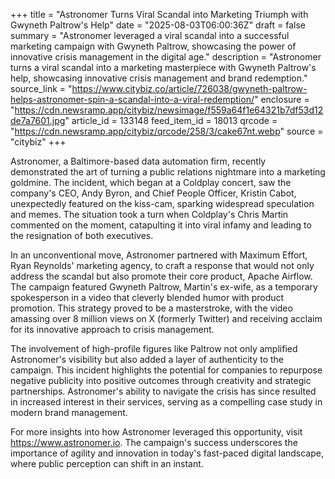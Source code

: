 +++
title = "Astronomer Turns Viral Scandal into Marketing Triumph with Gwyneth Paltrow's Help"
date = "2025-08-03T06:00:36Z"
draft = false
summary = "Astronomer leveraged a viral scandal into a successful marketing campaign with Gwyneth Paltrow, showcasing the power of innovative crisis management in the digital age."
description = "Astronomer turns a viral scandal into a marketing masterpiece with Gwyneth Paltrow's help, showcasing innovative crisis management and brand redemption."
source_link = "https://www.citybiz.co/article/726038/gwyneth-paltrow-helps-astronomer-spin-a-scandal-into-a-viral-redemption/"
enclosure = "https://cdn.newsramp.app/citybiz/newsimage/f559a64f1e64321b7df53d12de7a7601.jpg"
article_id = 133148
feed_item_id = 18013
qrcode = "https://cdn.newsramp.app/citybiz/qrcode/258/3/cake67nt.webp"
source = "citybiz"
+++

<p>Astronomer, a Baltimore-based data automation firm, recently demonstrated the art of turning a public relations nightmare into a marketing goldmine. The incident, which began at a Coldplay concert, saw the company's CEO, Andy Byron, and Chief People Officer, Kristin Cabot, unexpectedly featured on the kiss-cam, sparking widespread speculation and memes. The situation took a turn when Coldplay's Chris Martin commented on the moment, catapulting it into viral infamy and leading to the resignation of both executives.</p><p>In an unconventional move, Astronomer partnered with Maximum Effort, Ryan Reynolds' marketing agency, to craft a response that would not only address the scandal but also promote their core product, Apache Airflow. The campaign featured Gwyneth Paltrow, Martin's ex-wife, as a temporary spokesperson in a video that cleverly blended humor with product promotion. This strategy proved to be a masterstroke, with the video amassing over 8 million views on X (formerly Twitter) and receiving acclaim for its innovative approach to crisis management.</p><p>The involvement of high-profile figures like Paltrow not only amplified Astronomer's visibility but also added a layer of authenticity to the campaign. This incident highlights the potential for companies to repurpose negative publicity into positive outcomes through creativity and strategic partnerships. Astronomer's ability to navigate the crisis has since resulted in increased interest in their services, serving as a compelling case study in modern brand management.</p><p>For more insights into how Astronomer leveraged this opportunity, visit <a href='https://www.astronomer.io' rel='nofollow' target='_blank'>https://www.astronomer.io</a>. The campaign's success underscores the importance of agility and innovation in today's fast-paced digital landscape, where public perception can shift in an instant.</p>
